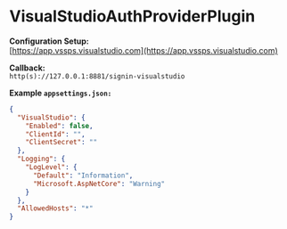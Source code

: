 # VisualStudioAuthProviderPlugin  

**Configuration Setup:**  
[https://app.vssps.visualstudio.com](https://app.vssps.visualstudio.com)  

**Callback:**  
`http(s)://127.0.0.1:8881/signin-visualstudio`  

**Example `appsettings.json:`**  
```json
{
  "VisualStudio": {
    "Enabled": false,
    "ClientId": "",
    "ClientSecret": ""
  },
  "Logging": {
    "LogLevel": {
      "Default": "Information",
      "Microsoft.AspNetCore": "Warning"
    }
  },
  "AllowedHosts": "*"
}
```
